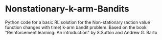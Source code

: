 # Nonstationary-k-arm-Bandits
Python code for a basic RL solution for the Non-stationary (action value function changes with time) k-arm bandit problem. Based on the book "Reinforcement learning: An introduction" by S.Sutton and Andrew G. Barto
